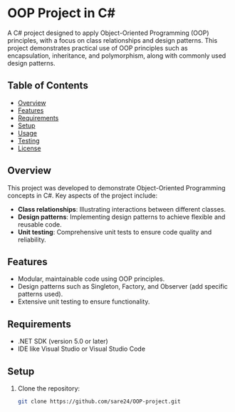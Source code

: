 # OOP Project in C#

A C# project designed to apply Object-Oriented Programming (OOP) principles, with a focus on class relationships and design patterns. This project demonstrates practical use of OOP principles such as encapsulation, inheritance, and polymorphism, along with commonly used design patterns.

## Table of Contents
- [Overview](#overview)
- [Features](#features)
- [Requirements](#requirements)
- [Setup](#setup)
- [Usage](#usage)
- [Testing](#testing)
- [License](#license)

## Overview

This project was developed to demonstrate Object-Oriented Programming concepts in C#. Key aspects of the project include:
- **Class relationships**: Illustrating interactions between different classes.
- **Design patterns**: Implementing design patterns to achieve flexible and reusable code.
- **Unit testing**: Comprehensive unit tests to ensure code quality and reliability.

## Features

- Modular, maintainable code using OOP principles.
- Design patterns such as Singleton, Factory, and Observer (add specific patterns used).
- Extensive unit testing to ensure functionality.

## Requirements

- .NET SDK (version 5.0 or later)
- IDE like Visual Studio or Visual Studio Code

## Setup

1. Clone the repository:

   ```bash
   git clone https://github.com/sare24/OOP-project.git

